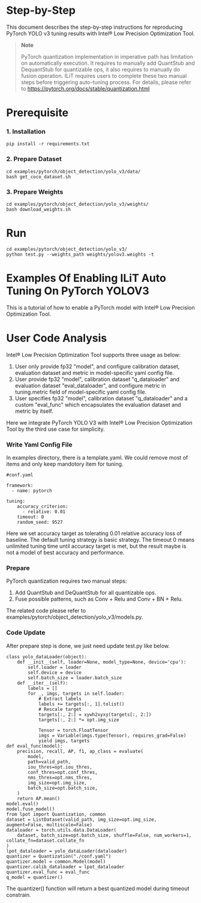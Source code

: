 Step-by-Step
============

This document describes the step-by-step instructions for reproducing PyTorch YOLO v3 tuning results with Intel® Low Precision Optimization Tool.

> **Note**
>
> PyTorch quantization implementation in imperative path has limitation on automatically execution.
> It requires to manually add QuantStub and DequantStub for quantizable ops, it also requires to manually do fusion operation.
> ILiT requires users to complete these two manual steps before triggering auto-tuning process.
> For details, please refer to https://pytorch.org/docs/stable/quantization.html

# Prerequisite

### 1. Installation

  ```Shell
  pip install -r requirements.txt
  ```

### 2. Prepare Dataset
  ```
  cd examples/pytorch/object_detection/yolo_v3/data/
  bash get_coco_dataset.sh
  ```

### 3. Prepare Weights
  ```
  cd examples/pytorch/object_detection/yolo_v3/weights/
  bash download_weights.sh
  ```


# Run

  ```Shell
  cd examples/pytorch/object_detection/yolo_v3/
  python test.py --weights_path weights/yolov3.weights -t
  ```

Examples Of Enabling ILiT Auto Tuning On PyTorch YOLOV3
=======================================================

This is a tutorial of how to enable a PyTorch model with Intel® Low Precision Optimization Tool.

# User Code Analysis

Intel® Low Precision Optimization Tool supports three usage as below:

1. User only provide fp32 "model", and configure calibration dataset, evaluation dataset and metric in model-specific yaml config file.
2. User provide fp32 "model", calibration dataset "q_dataloader" and evaluation dataset "eval_dataloader", and configure metric in tuning.metric field of model-specific yaml config file.
3. User specifies fp32 "model", calibration dataset "q_dataloader" and a custom "eval_func" which encapsulates the evaluation dataset and metric by itself.

Here we integrate PyTorch YOLO V3 with Intel® Low Precision Optimization Tool by the third use case for simplicity.

### Write Yaml Config File

In examples directory, there is a template.yaml. We could remove most of items and only keep mandotory item for tuning. 


```
#conf.yaml

framework:
  - name: pytorch

tuning:
    accuracy_criterion:
      - relative: 0.01
    timeout: 0
    random_seed: 9527
```

Here we set accuracy target as tolerating 0.01 relative accuracy loss of baseline. The default tuning strategy is basic strategy. The timeout 0 means unlimited tuning time until accuracy target is met, but the result maybe is not a model of best accuracy and performance.

### Prepare

PyTorch quantization requires two manual steps:

1. Add QuantStub and DeQuantStub for all quantizable ops.
2. Fuse possible patterns, such as Conv + Relu and Conv + BN + Relu.

The related code please refer to examples/pytorch/object_detection/yolo_v3/models.py.

### Code Update

After prepare step is done, we just need update test.py like below.

```
class yolo_dataLoader(object):
    def __init__(self, loader=None, model_type=None, device='cpu'):
        self.loader = loader
        self.device = device
        self.batch_size = loader.batch_size
    def __iter__(self):
        labels = []
        for _, imgs, targets in self.loader:
            # Extract labels
            labels += targets[:, 1].tolist()
            # Rescale target
            targets[:, 2:] = xywh2xyxy(targets[:, 2:])
            targets[:, 2:] *= opt.img_size

            Tensor = torch.FloatTensor
            imgs = Variable(imgs.type(Tensor), requires_grad=False)
            yield imgs, targets
def eval_func(model):
    precision, recall, AP, f1, ap_class = evaluate(
        model,
        path=valid_path,
        iou_thres=opt.iou_thres,
        conf_thres=opt.conf_thres,
        nms_thres=opt.nms_thres,
        img_size=opt.img_size,
        batch_size=opt.batch_size,
    )
    return AP.mean()
model.eval()
model.fuse_model()
from lpot import Quantization, common
dataset = ListDataset(valid_path, img_size=opt.img_size, augment=False, multiscale=False)
dataloader = torch.utils.data.DataLoader(
    dataset, batch_size=opt.batch_size, shuffle=False, num_workers=1, collate_fn=dataset.collate_fn
)
lpot_dataloader = yolo_dataLoader(dataloader)
quantizer = Quantization("./conf.yaml")
quantizer.model = common.Model(model)
quantizer.calib_dataloader = lpot_dataloader
quantizer.eval_func = eval_func
q_model = quantizer()
```

The quantizer() function will return a best quantized model during timeout constrain.
